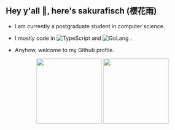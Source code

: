 ## Hey y'all 👋, here's sakurafisch (樱花雨)

- I am currently a postgraduate student in computer science.

- I mostly code in ![TypeScript](https://img.shields.io/badge/Typescript-007ACC?style=flat-square&logo=TypeScript&logoColor=ffffff) and ![GoLang](https://img.shields.io/badge/GoLang-00ADD8?style=flat-square&logo=go&logoColor=ffffff) .

- Anyhow, welcome to my Github profile.

<p align="center">
    <img height="170" src="https://github-readme-stats.vercel.app/api?username=sakurafisch&show_icons=true&theme=react">
    <img height="170" src="https://github-readme-stats.vercel.app/api/top-langs/?username=sakurafisch&langs_count=5&layout=compact&hide=java,kotlin,less,objective-c,powershell,html,css,javascript,cmake,shell,ruby,batchfile,starlark,assembly,makefile,dockerfile,c,c%23,nix&theme=react"
</p>
